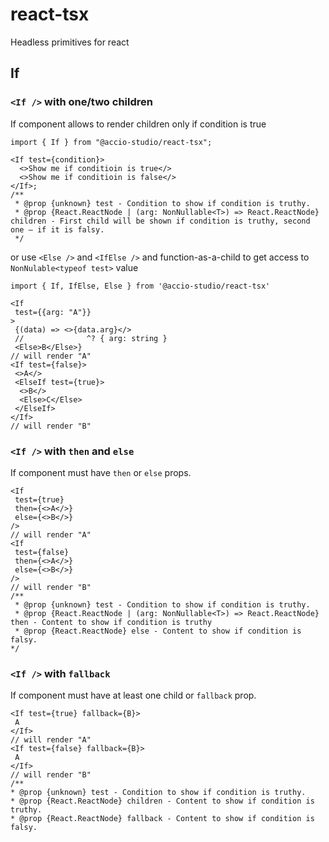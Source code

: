 # react-tsx

Headless primitives for react

## If

### `<If />` with one/two children

If component allows to render children only if condition is true

```tsx
import { If } from "@accio-studio/react-tsx";

<If test={condition}>
  <>Show me if conditioin is true</>
  <>Show me if conditioin is false</>
</If>;
/**
 * @prop {unknown} test - Condition to show if condition is truthy.
 * @prop {React.ReactNode | (arg: NonNullable<T>) => React.ReactNode} children - First child will be shown if condition is truthy, second one – if it is falsy.
 */
```

or use `<Else />` and `<IfElse />` and function-as-a-child to get access to `NonNulable<typeof test>` value

```tsx
import { If, IfElse, Else } from '@accio-studio/react-tsx'

<If
 test={{arg: "A"}}
>
 {(data) => <>{data.arg}</>
 //              ^? { arg: string }
 <Else>B</Else>}
// will render "A"
<If test={false}>
 <>A</>
 <ElseIf test={true}>
  <>B</>
  <Else>C</Else>
 </ElseIf>
</If>
// will render "B"
```

### `<If />` with `then` and `else`

If component must have `then` or `else` props.

```tsx
<If
 test={true}
 then={<>A</>}
 else={<>B</>}
/>
// will render "A"
<If
 test={false}
 then={<>A</>}
 else={<>B</>}
/>
// will render "B"
/**
 * @prop {unknown} test - Condition to show if condition is truthy.
 * @prop {React.ReactNode | (arg: NonNullable<T>) => React.ReactNode} then - Content to show if condition is truthy
 * @prop {React.ReactNode} else - Content to show if condition is falsy.
*/
```

### `<If />` with `fallback`

If component must have at least one child or `fallback` prop.

```tsx
<If test={true} fallback={B}>
 A
</If>
// will render "A"
<If test={false} fallback={B}>
 A
</If>
// will render "B"
/**
* @prop {unknown} test - Condition to show if condition is truthy.
* @prop {React.ReactNode} children - Content to show if condition is truthy.
* @prop {React.ReactNode} fallback - Content to show if condition is falsy.
```
